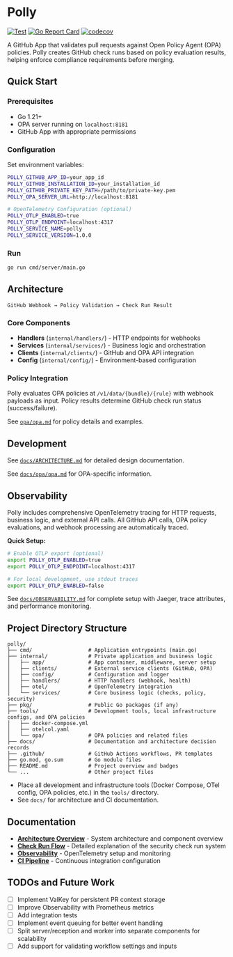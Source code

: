 # Polly

[![Test](https://github.com/terrpan/polly/actions/workflows/test.yml/badge.svg)](https://github.com/terrpan/polly/actions/workflows/test.yml)
[![Go Report Card](https://goreportcard.com/badge/github.com/terrpan/polly)](https://goreportcard.com/report/github.com/terrpan/polly)
[![codecov](https://codecov.io/gh/terrpan/polly/branch/main/graph/badge.svg)](https://codecov.io/gh/terrpan/polly)

A GitHub App that validates pull requests against Open Policy Agent (OPA) policies. Polly creates GitHub check runs based on policy evaluation results, helping enforce compliance requirements before merging.

## Quick Start

### Prerequisites
- Go 1.21+
- OPA server running on `localhost:8181`
- GitHub App with appropriate permissions

### Configuration
Set environment variables:
```bash
POLLY_GITHUB_APP_ID=your_app_id
POLLY_GITHUB_INSTALLATION_ID=your_installation_id
POLLY_GITHUB_PRIVATE_KEY_PATH=/path/to/private-key.pem
POLLY_OPA_SERVER_URL=http://localhost:8181

# OpenTelemetry Configuration (optional)
POLLY_OTLP_ENABLED=true
POLLY_OTLP_ENDPOINT=localhost:4317
POLLY_SERVICE_NAME=polly
POLLY_SERVICE_VERSION=1.0.0
```

### Run
```bash
go run cmd/server/main.go
```

## Architecture

```
GitHub Webhook → Policy Validation → Check Run Result
```

### Core Components
- **Handlers** (`internal/handlers/`) - HTTP endpoints for webhooks
- **Services** (`internal/services/`) - Business logic and orchestration
- **Clients** (`internal/clients/`) - GitHub and OPA API integration
- **Config** (`internal/config/`) - Environment-based configuration

### Policy Integration
Polly evaluates OPA policies at `/v1/data/{bundle}/{rule}` with webhook payloads as input. Policy results determine GitHub check run status (success/failure).

See [`opa/opa.md`](tools/opa/opa.md) for policy details and examples.

## Development

See [`docs/ARCHITECTURE.md`](docs/ARCHITECTURE.md) for detailed design documentation.

See [`docs/opa/opa.md`](docs/opa/opa.md) for OPA-specific information.

## Observability

Polly includes comprehensive OpenTelemetry tracing for HTTP requests, business logic, and external API calls. All GitHub API calls, OPA policy evaluations, and webhook processing are automatically traced.

**Quick Setup:**
```bash
# Enable OTLP export (optional)
export POLLY_OTLP_ENABLED=true
export POLLY_OTLP_ENDPOINT=localhost:4317

# For local development, use stdout traces
export POLLY_OTLP_ENABLED=false
```

See [`docs/OBSERVABILITY.md`](docs/OBSERVABILITY.md) for complete setup with Jaeger, trace attributes, and performance monitoring.

## Project Directory Structure

```
polly/
├── cmd/                  # Application entrypoints (main.go)
├── internal/             # Private application and business logic
│   ├── app/              # App container, middleware, server setup
│   ├── clients/          # External service clients (GitHub, OPA)
│   ├── config/           # Configuration and logger
│   ├── handlers/         # HTTP handlers (webhook, health)
│   ├── otel/             # OpenTelemetry integration
│   └── services/         # Core business logic (checks, policy, security)
├── pkg/                  # Public Go packages (if any)
├── tools/                # Development tools, local infrastructure configs, and OPA policies
│   ├── docker-compose.yml
│   ├── otelcol.yaml
│   └── opa/              # OPA policies and related files
├── docs/                 # Documentation and architecture decision records
├── .github/              # GitHub Actions workflows, PR templates
├── go.mod, go.sum        # Go module files
├── README.md             # Project overview and badges
└── ...                   # Other project files
```

- Place all development and infrastructure tools (Docker Compose, OTel config, OPA policies, etc.) in the `tools/` directory.
- See `docs/` for architecture and CI documentation.

## Documentation

- **[Architecture Overview](docs/ARCHITECTURE.md)** - System architecture and component overview
- **[Check Run Flow](docs/CHECK-RUN-FLOW.md)** - Detailed explanation of the security check run system
- **[Observability](docs/OBSERVABILITY.md)** - OpenTelemetry setup and monitoring
- **[CI Pipeline](docs/CI-PIPELINE.md)** - Continuous integration configuration

## TODOs and Future Work
- [ ] Implement ValKey for persistent PR context storage
- [ ] Improve Observability with Prometheus metrics
- [ ] Add integration tests
- [ ] Implement event queuing for better event handling
- [ ] Split server/reception and worker into separate components for scalability
- [ ] Add support for validating workflow settings and inputs
